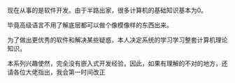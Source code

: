 
现在从事的是软件开发。由于半路出家，很多计算机的基础知识基本为0。

毕竟高级语言不用了解底层都可以做个像模像样的东西出来。

为了做出更优秀的软件和解决某些疑惑，本人决定系统的学习学习整套计算机理论知识。

本系列兴趣使然，完全没有嵌入式开发经验，因此，如果有理解的不对的地方，还请各位大佬指出，我会第一时间改正